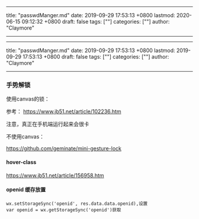 
---
title: "passwdManger.md"
date: 2019-09-29 17:53:13 +0800
lastmod: 2020-06-15 09:12:32 +0800
draft: false
tags: [""]
categories: [""]
author: "Claymore"

---

---
title: "passwdManger.md"
date: 2019-09-29 17:53:13 +0800
lastmod: 2019-09-29 17:53:13 +0800
draft: false
tags: [""]
categories: [""]
author: "Claymore"

---
### 手势解锁

使用canvas的锁：

参考： https://www.jb51.net/article/102236.htm

注意，真正在手机端运行起来会很卡

不使用canvas：

https://github.com/geminate/mini-gesture-lock



#### hover-class

https://www.jb51.net/article/156958.htm





#### openid 缓存放置

```
wx.setStorageSync('openid', res.data.data.openid),设置
var openid = wx.getStorageSync('openid')获取
```

